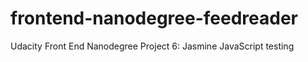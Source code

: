 # frontend-nanodegree-feedreader
Udacity Front End Nanodegree Project 6: Jasmine JavaScript testing

